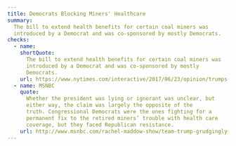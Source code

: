 ```yaml
---
title: Democrats Blocking Miners' Healthcare
summary:
  The bill to extend health benefits for certain coal miners was
  introduced by a Democrat and was co-sponsored by mostly Democrats.
checks:
  - name:
    shortQuote:
      The bill to extend health benefits for certain coal miners was
      introduced by a Democrat and was co-sponsored by mostly
      Democrats.
    url: https://www.nytimes.com/interactive/2017/06/23/opinion/trumps-lies.html
  - name: MSNBC
    quote:
      Whether the president was lying or ignorant was unclear, but
      either way, the claim was largely the opposite of the
      truth. Congressional Democrats were the ones fighting for a
      permanent fix to the retired miners’ trouble with health care
      coverage, but they faced Republican resistance.
    url: http://www.msnbc.com/rachel-maddow-show/team-trump-grudgingly-tells-the-truth-about-miners-health-care
---
```


